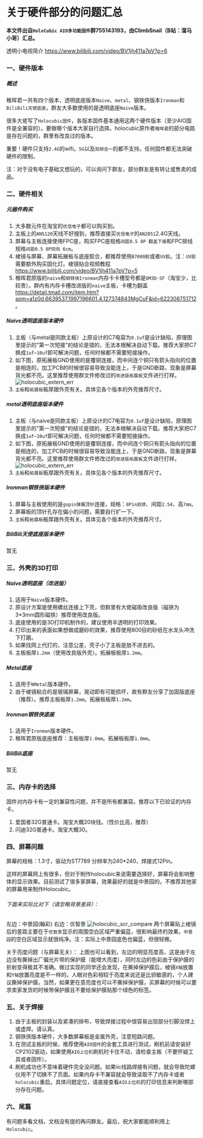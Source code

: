 # 关于硬件部分的问题汇总
__本文件出自`HoloCubic AIO多功能固件`群755143193，由ClimbSnail（B站：溜马小哥）汇总。__

透明小电视简介 https://www.bilibili.com/video/BV1jh411a7pV?p=6

### 一、硬件版本
##### 概述
稚晖君一共有四个版本，透明底座版本`Naive`、`metal`、钢铁侠版本`Ironman`和`BiliBili天使底座`，群友大多数使用的是透明底座`Naive`版本。

很多大佬写了`Holocubic固件`，各版本固件基本通用这两个硬件版本（至少AIO固件是全兼容的）。要做哪个版本大家自行选择。holocubic原作者`稚晖君`的部分电路是存在问题的，群里有改良过的版本。

重要！硬件只支持`2.4G`的wifi。`5G`以及`双频合一`的都不支持。任何固件都无法突破硬件的限制。

注：对于没有电子基础又想玩的，可以询问下群友，部分群友是有转让或售卖的成品。


### 二、硬件相关

##### 元器件购买
1. 大多数元件在淘宝的`优信电子`都可以购买到。
2. 主板上的`AN5120`天线不好搜到，推荐直接买`优信电子`的`AN2051`2.4G天线。
3. 屏幕与主板连接使用FPC座，购买FPC座规格`间距0.5 8P 翻盖下接`和FPC排线规格`间距0.5 8P同向 6cm`。
4. 棱镜与屏幕、屏幕拓展板与底座胶合，都推荐使用`B7000胶`或者`UV胶`。注：`UV胶`需要额外购买固化灯。棱镜贴合视频教程 https://www.bilibili.com/video/BV1jh411a7pV?p=5
5. 稚晖君原版的`naive`和`钢铁侠Ironman`内存卡卡槽型号都是`DM3D-SF`（淘宝少，比较贵）。群内有内存卡槽改进版的`naive`主板，卡槽为翻盖 https://detail.tmall.com/item.htm?spm=a1z0d.6639537.1997196601.4.127374843MgCuF&id=622308751712 。

##### Naive透明底座版本硬件
1. 主板（与metal是同款主板）上原设计的C7电容为`0.1uf`是设计缺陷，原理图里提示的"第一次短接"的结论是错的，无法本根解决自动下载。推荐大家把C7换成`1uf~10uf`即可解决问题，任何时候都不需要短接操作。
2. 如下图，原拓展板GND使用的是覆铜连接，而中间连个铜只有箭头指向的位置是相连的，加工PCB的时候很容易导致没能连上，于是GND断路，现象是屏幕背光都不亮。这里推荐使用群文件修改过的`改进版拓展板`文件进行打样。
![holocubic_extern_err](./Image/holocubic_extern_err.png)
3. `主板`和`拓展板`板厚跟外壳有关。具体见各个版本的外壳推荐尺寸。

##### metal透明底座版本硬件
1. 主板（与naive是同款主板）上原设计的C7电容为`0.1uf`是设计缺陷，原理图里提示的"第一次短接"的结论是错的，无法本根解决自动下载。推荐大家把C7换成`1uf~10uf`即可解决问题，任何时候都不需要短接操作。
2. 如下图，原拓展板GND使用的是覆铜连接，而中间连个铜只有箭头指向的位置是相连的，加工PCB的时候很容易导致没能连上，于是GND断路，现象是屏幕背光都不亮。这里推荐使用群文件修改过的`改进版拓展板`文件进行打样。
![holocubic_extern_err](./Image/holocubic_extern_err.png)
3. `主板`和`拓展板`板厚跟外壳有关。具体见各个版本的外壳推荐尺寸。

##### Ironman钢铁侠版本硬件
1. 屏幕与主板使用的是`gopin弹簧顶针`连接，规格：`8Pin双排`、间距`2.54`、高`7mm`。
2. 屏幕板的顶针孔存在偏小的问题，需要自行扩一下。
3. `主板`和`拓展板`板厚跟外壳有关。具体见各个版本的外壳推荐尺寸。

##### BiliBili天使底座版本硬件
暂无

### 三、外壳的3D打印
##### Naive透明底座（改进版）
1. 适用于`Naive`版本硬件。
2. 原设计方案是使用螺丝连接上下壳，但群里有大佬磁吸改良版（磁铁为3*3mm圆形磁铁）推荐使用改良版。
3. 底座使用的是3D打印机制作的，建议使用半透明的打印效果。
4. 打印出来的表面如果想做成磨砂的效果，推荐使用800目的砂纸在水龙头冲洗下打磨。
5. 如果找网上代打的，注意公差，壳子小了主板是放不进去的。
6. 主板板厚`1.2mm`（使用改良版外壳）。拓展板板厚`1.2mm`。
##### Metal底座
1. 适用于`NMetal`版本硬件。
2. 由于棱镜粘合的是玻璃屏幕，晃动即有可能损坏，故有群友分享了加固版底座（推荐）。推荐主板板厚`1.2mm`。拓展板板厚`1.2mm`。
##### Ironman钢铁侠底座
1. 适用于`Ironman`版本硬件。
2. 稚晖君原版底座推荐：主板板厚`1.0mm`。拓展板板厚`1.0mm`。
##### BiliBili底座
暂无


### 三、内存卡的选择
固件对内存卡有一定的兼容性问题，并不是所有都兼容。推荐以下已验证的内存卡。
1. 爱国者32G普通卡。淘宝大概20块钱。（性价比高，推荐）
2. 闪迪32G普通卡。淘宝大概30。

### 四、屏幕问题
屏幕的规格：1.3寸，驱动为ST7789 分辨率为240*240，焊接式12Pin。

这样的屏幕网上有很多，但对于制作holocubic来说需要选择好，屏幕将会影响整体的显示效果。目前测试了很多家屏幕，效果最好的就是中景园的。不推荐其他家的屏幕用来制作Holocubic。

###### 下面来实际比对下（请忽略背景差异）：
左边：中景园(翰彩)   右边：优智景
![holocubic_scr_compare](./Image/holocubic_scr_compare.jpg)
两个屏幕贴上棱镜后的差距主要在于`优智景`显示的周围空白区域严重偏蓝，很影响最终的效果。`中景园`的空白区域显示就很纯净。注：实际上中景园底色也偏蓝，但很轻微。

关于亮度问题（与屏幕无关）：
上图也可以看到，左边的明显亮度高，这是由于左边没有撕掉出厂偏光片带的保护膜（能增大亮度），同时左边的色彩由于保护膜的折射变得极其不准确。做过实现的同学还会发现，在撕掉保护膜后，棱镜`X轴`放置和`Y轴`放置亮度是不一样的。人眼对色彩相较于亮度来说还是比骄敏感的，个人建议撕掉保护膜。当然，如果更在意亮度也可以不撕掉保护膜，买屏幕的时候可以要求卖家发货的时候带保护膜且不要给保护膜贴那个绿色的标签。

### 五、关于焊接
1. 由于主板的封装以及紧凑的排布，导致焊接过程中很容易出现部分引脚没焊上或虚焊。请认真。
2. 钢铁侠版本硬件，大多数屏幕板是金属外壳，注意短路问题。
3. 在测试主板的时候，推荐使用`AIO固件`的全套工具进行测试，刷机前请安装好CP2102驱动，如果使用`AIO上位机`刷机时卡住不动，请检查主板（不要怀疑工具或者固件）。
4. 刷机成功也不意味着硬件完全没问题。如果iic线路焊接有问题，就会导致陀螺仪用不了切换不了页面。如果内存卡不兼容就会导致读取不了内存卡或者`holocubic`重启。具体问题定位，请直接查看`AIO上位机`的打印信息来判断哪部分存在问题。


### 六、尾篇
有问题多看文档，文档没有提的再问群友。最后，祝大家都能顺利用上`Holocubic`。